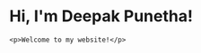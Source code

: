 <!DOCTYPE html> 
<html>
  <head>
    <title>Deepak Punetha - Homepage</title>
  </head>
  
  <body>
    <h1>Hi, I'm Deepak Punetha!</h1>  
    
    <p>Welcome to my website!</p> 
  </body>
</html>
